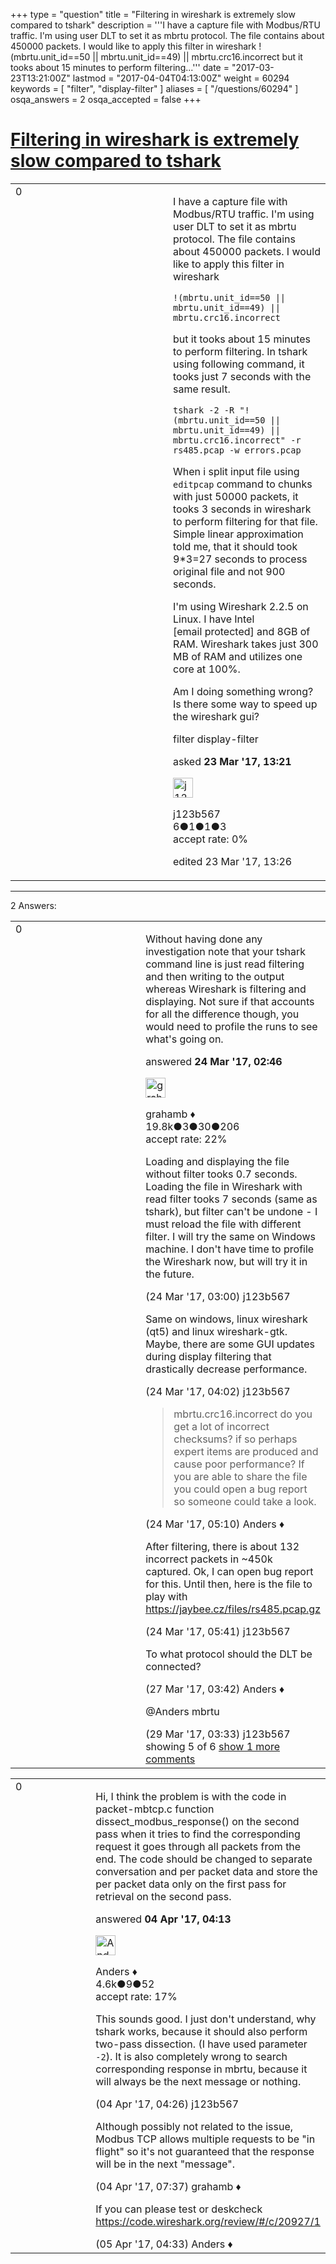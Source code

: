 +++
type = "question"
title = "Filtering in wireshark is extremely slow compared to tshark"
description = '''I have a capture file with Modbus/RTU traffic. I&#x27;m using user DLT to set it as mbrtu protocol. The file contains about 450000 packets. I would like to apply this filter in wireshark !(mbrtu.unit_id==50 || mbrtu.unit_id==49) || mbrtu.crc16.incorrect  but it tooks about 15 minutes to perform filtering...'''
date = "2017-03-23T13:21:00Z"
lastmod = "2017-04-04T04:13:00Z"
weight = 60294
keywords = [ "filter", "display-filter" ]
aliases = [ "/questions/60294" ]
osqa_answers = 2
osqa_accepted = false
+++

<div class="headNormal">

# [Filtering in wireshark is extremely slow compared to tshark](/questions/60294/filtering-in-wireshark-is-extremely-slow-compared-to-tshark)

</div>

<div id="main-body">

<div id="askform">

<table id="question-table" style="width:100%;"><colgroup><col style="width: 50%" /><col style="width: 50%" /></colgroup><tbody><tr class="odd"><td style="width: 30px; vertical-align: top"><div class="vote-buttons"><div id="post-60294-score" class="post-score" title="current number of votes">0</div><div id="favorite-count" class="favorite-count"></div></div></td><td><div id="item-right"><div class="question-body"><p>I have a capture file with Modbus/RTU traffic. I'm using user DLT to set it as mbrtu protocol. The file contains about 450000 packets. I would like to apply this filter in wireshark</p><pre><code>!(mbrtu.unit_id==50 || mbrtu.unit_id==49) || mbrtu.crc16.incorrect</code></pre><p>but it tooks about 15 minutes to perform filtering. In tshark using following command, it tooks just 7 seconds with the same result.</p><pre><code>tshark -2 -R &quot;!(mbrtu.unit_id==50 || mbrtu.unit_id==49) || mbrtu.crc16.incorrect&quot; -r rs485.pcap -w errors.pcap</code></pre><p>When i split input file using <code>editpcap</code> command to chunks with just 50000 packets, it tooks 3 seconds in wireshark to perform filtering for that file. Simple linear approximation told me, that it should took 9*3=27 seconds to process original file and not 900 seconds.</p><p>I'm using Wireshark 2.2.5 on Linux. I have Intel [email protected] and 8GB of RAM. Wireshark takes just 300 MB of RAM and utilizes one core at 100%.</p><p>Am I doing something wrong? Is there some way to speed up the wireshark gui?</p></div><div id="question-tags" class="tags-container tags">filter display-filter</div><div id="question-controls" class="post-controls"></div><div class="post-update-info-container"><div class="post-update-info post-update-info-user"><p>asked <strong>23 Mar '17, 13:21</strong></p><img src="https://secure.gravatar.com/avatar/09eeee14385ba75f18adb473ccffe208?s=32&amp;d=identicon&amp;r=g" class="gravatar" width="32" height="32" alt="j123b567&#39;s gravatar image" /><p>j123b567<br />
<span class="score" title="6 reputation points">6</span><span title="1 badges"><span class="badge1">●</span><span class="badgecount">1</span></span><span title="1 badges"><span class="silver">●</span><span class="badgecount">1</span></span><span title="3 badges"><span class="bronze">●</span><span class="badgecount">3</span></span><br />
<span class="accept_rate" title="Rate of the user&#39;s accepted answers">accept rate:</span> <span title="j123b567 has no accepted answers">0%</span></p></div><div class="post-update-info post-update-info-edited"><p>edited 23 Mar '17, 13:26</p></div></div><div id="comments-container-60294" class="comments-container"></div><div id="comment-tools-60294" class="comment-tools"></div><div class="clear"></div><div id="comment-60294-form-container" class="comment-form-container"></div><div class="clear"></div></div></td></tr></tbody></table>

------------------------------------------------------------------------

<div class="tabBar">

<span id="sort-top"></span>

<div class="headQuestions">

2 Answers:

</div>

</div>

<span id="60302"></span>

<div id="answer-container-60302" class="answer">

<table style="width:100%;"><colgroup><col style="width: 50%" /><col style="width: 50%" /></colgroup><tbody><tr class="odd"><td style="width: 30px; vertical-align: top"><div class="vote-buttons"><div id="post-60302-score" class="post-score" title="current number of votes">0</div></div></td><td><div class="item-right"><div class="answer-body"><p>Without having done any investigation note that your tshark command line is just read filtering and then writing to the output whereas Wireshark is filtering and displaying. Not sure if that accounts for all the difference though, you would need to profile the runs to see what's going on.</p></div><div class="answer-controls post-controls"></div><div class="post-update-info-container"><div class="post-update-info post-update-info-user"><p>answered <strong>24 Mar '17, 02:46</strong></p><img src="https://secure.gravatar.com/avatar/d2a7e24ca66604c749c7c88c1da8ff78?s=32&amp;d=identicon&amp;r=g" class="gravatar" width="32" height="32" alt="grahamb&#39;s gravatar image" /><p>grahamb ♦<br />
<span class="score" title="19834 reputation points"><span>19.8k</span></span><span title="3 badges"><span class="badge1">●</span><span class="badgecount">3</span></span><span title="30 badges"><span class="silver">●</span><span class="badgecount">30</span></span><span title="206 badges"><span class="bronze">●</span><span class="badgecount">206</span></span><br />
<span class="accept_rate" title="Rate of the user&#39;s accepted answers">accept rate:</span> <span title="grahamb has 274 accepted answers">22%</span></p></div></div><div id="comments-container-60302" class="comments-container"><span id="60304"></span><div id="comment-60304" class="comment"><div id="post-60304-score" class="comment-score"></div><div class="comment-text"><p>Loading and displaying the file without filter tooks 0.7 seconds. Loading the file in Wireshark with read filter tooks 7 seconds (same as tshark), but filter can't be undone - I must reload the file with different filter. I will try the same on Windows machine. I don't have time to profile the Wireshark now, but will try it in the future.</p></div><div id="comment-60304-info" class="comment-info"><span class="comment-age">(24 Mar '17, 03:00)</span> j123b567</div></div><span id="60309"></span><div id="comment-60309" class="comment"><div id="post-60309-score" class="comment-score"></div><div class="comment-text"><p>Same on windows, linux wireshark (qt5) and linux wireshark-gtk. Maybe, there are some GUI updates during display filtering that drastically decrease performance.</p></div><div id="comment-60309-info" class="comment-info"><span class="comment-age">(24 Mar '17, 04:02)</span> j123b567</div></div><span id="60311"></span><div id="comment-60311" class="comment"><div id="post-60311-score" class="comment-score"></div><div class="comment-text"><blockquote><p>mbrtu.crc16.incorrect do you get a lot of incorrect checksums? if so perhaps expert items are produced and cause poor performance? If you are able to share the file you could open a bug report so someone could take a look.</p></blockquote></div><div id="comment-60311-info" class="comment-info"><span class="comment-age">(24 Mar '17, 05:10)</span> Anders ♦</div></div><span id="60312"></span><div id="comment-60312" class="comment"><div id="post-60312-score" class="comment-score"></div><div class="comment-text"><p>After filtering, there is about 132 incorrect packets in ~450k captured. Ok, I can open bug report for this. Until then, here is the file to play with <a href="https://jaybee.cz/files/rs485.pcap.gz">https://jaybee.cz/files/rs485.pcap.gz</a></p></div><div id="comment-60312-info" class="comment-info"><span class="comment-age">(24 Mar '17, 05:41)</span> j123b567</div></div><span id="60347"></span><div id="comment-60347" class="comment"><div id="post-60347-score" class="comment-score"></div><div class="comment-text"><p>To what protocol should the DLT be connected?</p></div><div id="comment-60347-info" class="comment-info"><span class="comment-age">(27 Mar '17, 03:42)</span> Anders ♦</div></div><span id="60399"></span><div id="comment-60399" class="comment not_top_scorer"><div id="post-60399-score" class="comment-score"></div><div class="comment-text"><p>@Anders mbrtu</p></div><div id="comment-60399-info" class="comment-info"><span class="comment-age">(29 Mar '17, 03:33)</span> j123b567</div></div></div><div id="comment-tools-60302" class="comment-tools"><span class="comments-showing"> showing 5 of 6 </span> <a href="#" class="show-all-comments-link">show 1 more comments</a></div><div class="clear"></div><div id="comment-60302-form-container" class="comment-form-container"></div><div class="clear"></div></div></td></tr></tbody></table>

</div>

<span id="60563"></span>

<div id="answer-container-60563" class="answer">

<table style="width:100%;"><colgroup><col style="width: 50%" /><col style="width: 50%" /></colgroup><tbody><tr class="odd"><td style="width: 30px; vertical-align: top"><div class="vote-buttons"><div id="post-60563-score" class="post-score" title="current number of votes">0</div></div></td><td><div class="item-right"><div class="answer-body"><p>Hi, I think the problem is with the code in packet-mbtcp.c function dissect_modbus_response() on the second pass when it tries to find the corresponding request it goes through all packets from the end. The code should be changed to separate conversation and per packet data and store the per packet data only on the first pass for retrieval on the second pass.</p></div><div class="answer-controls post-controls"></div><div class="post-update-info-container"><div class="post-update-info post-update-info-user"><p>answered <strong>04 Apr '17, 04:13</strong></p><img src="https://secure.gravatar.com/avatar/2d3d425a7a829209431fb38d326b53af?s=32&amp;d=identicon&amp;r=g" class="gravatar" width="32" height="32" alt="Anders&#39;s gravatar image" /><p>Anders ♦<br />
<span class="score" title="4578 reputation points"><span>4.6k</span></span><span title="9 badges"><span class="silver">●</span><span class="badgecount">9</span></span><span title="52 badges"><span class="bronze">●</span><span class="badgecount">52</span></span><br />
<span class="accept_rate" title="Rate of the user&#39;s accepted answers">accept rate:</span> <span title="Anders has 56 accepted answers">17%</span></p></div></div><div id="comments-container-60563" class="comments-container"><span id="60564"></span><div id="comment-60564" class="comment"><div id="post-60564-score" class="comment-score"></div><div class="comment-text"><p>This sounds good. I just don't understand, why tshark works, because it should also perform two-pass dissection. (I have used parameter <code>-2</code>). It is also completely wrong to search corresponding response in mbrtu, because it will always be the next message or nothing.</p></div><div id="comment-60564-info" class="comment-info"><span class="comment-age">(04 Apr '17, 04:26)</span> j123b567</div></div><span id="60567"></span><div id="comment-60567" class="comment"><div id="post-60567-score" class="comment-score"></div><div class="comment-text"><p>Although possibly not related to the issue, Modbus TCP allows multiple requests to be "in flight" so it's not guaranteed that the response will be in the next "message".</p></div><div id="comment-60567-info" class="comment-info"><span class="comment-age">(04 Apr '17, 07:37)</span> grahamb ♦</div></div><span id="60585"></span><div id="comment-60585" class="comment"><div id="post-60585-score" class="comment-score"></div><div class="comment-text"><p>If you can please test or deskcheck <a href="https://code.wireshark.org/review/#/c/20927/1">https://code.wireshark.org/review/#/c/20927/1</a></p></div><div id="comment-60585-info" class="comment-info"><span class="comment-age">(05 Apr '17, 04:33)</span> Anders ♦</div></div></div><div id="comment-tools-60563" class="comment-tools"></div><div class="clear"></div><div id="comment-60563-form-container" class="comment-form-container"></div><div class="clear"></div></div></td></tr></tbody></table>

</div>

<div class="paginator-container-left">

</div>

</div>

</div>

